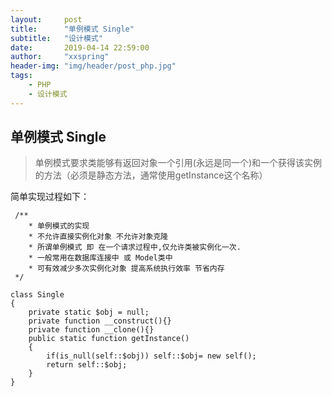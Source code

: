 ```yaml
---
layout:     post
title:      "单例模式 Single"
subtitle:   "设计模式"
date:       2019-04-14 22:59:00
author:     "xxspring"
header-img: "img/header/post_php.jpg"
tags:
    - PHP 
    - 设计模式
---
```


## 单例模式 Single

> 单例模式要求类能够有返回对象一个引用(永远是同一个)和一个获得该实例的方法（必须是静态方法，通常使用getInstance这个名称）

简单实现过程如下：

```
 /**
 	* 单例模式的实现
 	* 不允许直接实例化对象 不允许对象克隆
 	* 所谓单例模式 即 在一个请求过程中,仅允许类被实例化一次.
 	* 一般常用在数据库连接中 或 Model类中
 	* 可有效减少多次实例化对象 提高系统执行效率 节省内存
 */

class Single
{
    private static $obj = null;
    private function __construct(){}
    private function __clone(){}
    public static function getInstance()
    {
        if(is_null(self::$obj)) self::$obj= new self();
        return self::$obj;
    }
}
```
